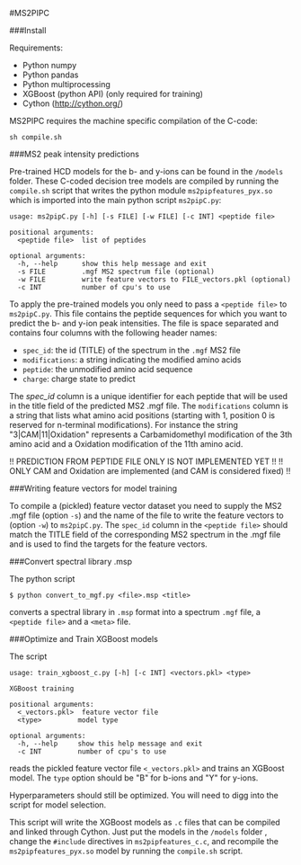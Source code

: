 #MS2PIPC

###Install

Requirements:

- Python numpy
- Python pandas
- Python multiprocessing
- XGBoost (python API) (only required for training)
- Cython (http://cython.org/)

MS2PIPC requires the machine specific compilation of the C-code:

```
sh compile.sh
```


###MS2 peak intensity predictions

Pre-trained HCD models for the b- and y-ions can be found in
the `/models` folder. These C-coded decision tree models are compiled
by running the `compile.sh` script that writes the python module
`ms2pipfeatures_pyx.so` which is imported into the main python script
`ms2pipC.py`:  

```
usage: ms2pipC.py [-h] [-s FILE] [-w FILE] [-c INT] <peptide file>

positional arguments:
  <peptide file>  list of peptides

optional arguments:
  -h, --help      show this help message and exit
  -s FILE         .mgf MS2 spectrum file (optional)
  -w FILE         write feature vectors to FILE_vectors.pkl (optional)
  -c INT          number of cpu's to use
```

To apply the pre-trained models you only need to pass a `<peptide file>`
to `ms2pipC.py`. This file contains the peptide sequences for which you
want to predict the b- and y-ion peak intensities. The file is space
separated and contains four columns with the following header names:

- `spec_id`: the id (TITLE) of the spectrum in the `.mgf` MS2 file
- `modifications`: a string indicating the modified amino acids
- `peptide`: the unmodified amino acid sequence
- `charge`: charge state to predict

The *spec_id* column is a unique identifier for each peptide that will
be used in the title field of the predicted MS2 .mgf file. The
`modifications` column is a string that lists what amino acid positions
(starting with 1, position 0 is reserved for n-terminal modifications).
For instance the string "3|CAM|11|Oxidation" represents a Carbamidomethyl
modification of the 3th amino acid and a Oxidation modification of the
11th amino acid.

!! PREDICTION FROM PEPTIDE FILE ONLY IS NOT IMPLEMENTED YET !!
!! ONLY CAM and Oxidation are implemented (and CAM is considered fixed) !!

###Writing feature vectors for model training

To compile a (pickled) feature vector dataset you need to supply the
MS2 .mgf file (option `-s`) and the name of the file to write the feature
vectors to (option `-w`) to `ms2pipC.py`.
The `spec_id` column in the `<peptide file>` should match the TITLE field
of the corresponding MS2 spectrum in the .mgf file and is used to find
the targets for the feature vectors.


###Convert spectral library .msp

The python script

```
$ python convert_to_mgf.py <file>.msp <title>
```

converts a spectral library in `.msp` format into a spectrum `.mgf` file,
 a `<peptide file>` and a `<meta>` file.


###Optimize and Train XGBoost models

The script

```
usage: train_xgboost_c.py [-h] [-c INT] <vectors.pkl> <type>

XGBoost training

positional arguments:
  <_vectors.pkl>  feature vector file
  <type>         model type

optional arguments:
  -h, --help     show this help message and exit
  -c INT         number of cpu's to use
```

reads the pickled feature vector file `<_vectors.pkl>` and trains an
XGBoost model. The `type` option should be "B" for b-ions and "Y" for
y-ions.

Hyperparameters should still be optimized.
You will need to digg into the script for model selection.

This script will write the XGBoost models as `.c` files that can be compiled
and linked through Cython. Just put the models in the `/models` folder
, change the `#include` directives in `ms2pipfeatures_c.c`, and recompile
the `ms2pipfeatures_pyx.so` model by running the `compile.sh` script.
